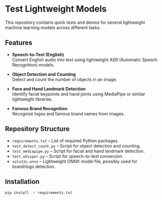 # Test Lightweight Models

This repository contains quick tests and demos for several lightweight machine learning models across different tasks.

## Features

- **Speech-to-Text (English)**  
  Convert English audio into text using lightweight ASR (Automatic Speech Recognition) models.

- **Object Detection and Counting**  
  Detect and count the number of objects in an image.

- **Face and Hand Landmark Detection**  
  Identify facial keypoints and hand joints using MediaPipe or similar lightweight libraries.

- **Famous Brand Recognition**  
  Recognize logos and famous brand names from images.

## Repository Structure

- `requirements.txt` – List of required Python packages.
- `test_detect_count.py` – Script for object detection and counting.
- `test_mediapipe.py` – Script for facial and hand landmark detection.
- `test_whisper.py` – Script for speech-to-text conversion.
- `volo11n.onnx` – Lightweight ONNX model file, possibly used for brand/logo detection.

## Installation

```bash
pip install -r requirements.txt
